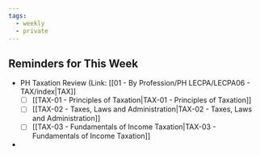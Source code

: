 ```yaml
---
tags:
  - weekly
  - private
---
```


## Reminders for This Week
- PH Taxation Review (Link: [[01 - By Profession/PH LECPA/LECPA06 - TAX/index|TAX]]
	- [ ] [[TAX-01 - Principles of Taxation|TAX-01 - Principles of Taxation]]
	- [ ] [[TAX-02 - Taxes, Laws and Administration|TAX-02 - Taxes, Laws and Administration]]
	- [ ] [[TAX-03 - Fundamentals of Income Taxation|TAX-03 - Fundamentals of Income Taxation]]
- 